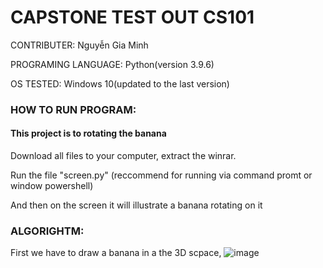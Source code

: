 # CAPSTONE TEST OUT CS101
CONTRIBUTER: Nguyễn Gia Minh

PROGRAMING LANGUAGE: Python(version 3.9.6)

OS TESTED: Windows 10(updated to the last version)

### HOW TO RUN PROGRAM:
#### This project is to rotating the banana 

Download all files to your computer, extract the winrar.

Run the file "screen.py" (reccommend for running via command promt or window powershell)

And then on the screen it will illustrate a banana rotating on it

### ALGORIGHTM:
First we have to draw a banana in a the 3D scpace,
![image](https://user-images.githubusercontent.com/91204964/138806919-cb89c002-4e16-4a50-b2ec-c2f64544e30e.png)
